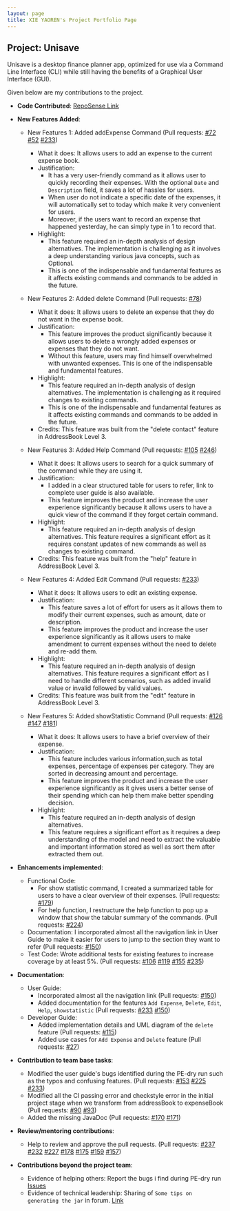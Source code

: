 ```yaml
---
layout: page
title: XIE YAOREN's Project Portfolio Page
---
```


## Project: Unisave
Unisave is a desktop finance planner app, optimized for use via a Command Line Interface (CLI) while still having
the benefits of a Graphical User Interface (GUI).

Given below are my contributions to the project.

* **Code Contributed**: [RepoSense Link](https://nus-cs2103-ay2021s1.github.io/tp-dashboard/#breakdown=true&search=BILLXYR&sort=groupTitle&sortWithin=title&since=2020-08-14&timeframe=commit&mergegroup=&groupSelect=groupByRepos&checkedFileTypes=docs~functional-code~test-code~other&tabOpen=true&tabType=authorship&zFR=false&tabAuthor=BILLXYR&tabRepo=AY2021S1-CS2103T-W10-1%2Ftp%5Bmaster%5D&authorshipIsMergeGroup=false&authorshipFileTypes=test-code)
* **New Features Added**:
    * New Features 1: Added addExpense Command (Pull requests: [#72](https://github.com/AY2021S1-CS2103T-W10-1/tp/pull/72) [#52](https://github.com/AY2021S1-CS2103T-W10-1/tp/pull/52)  [#233](https://github.com/AY2021S1-CS2103T-W10-1/tp/pull/233))
       * What it does: It allows users to add an expense to the current expense book.  
       * Justification:
            * It has a very user-friendly command as it allows user to quickly recording their expenses. With the optional `Date` and `Description` field, it saves a lot of hassles for users.
            * When user do not indicate a specific date of the expenses, it will automatically set to today which make it very convenient for users.
            * Moreover, if the users want to record an expense that happened yesterday, he can simply type in 1 to record that.
       * Highlight: 
            * This feature required an in-depth analysis of design alternatives. The implementation is challenging as it involves a deep understanding various java concepts, such as Optional.
            * This is one of the indispensable and fundamental features as it affects existing commands and commands to be added in the future.
    
    * New Features 2: Added delete Command (Pull requests: [#78](https://github.com/AY2021S1-CS2103T-W10-1/tp/pull/78))
       * What it does: It allows users to delete an expense that they do not want in the expense book.
       * Justification:
            * This feature improves the product significantly because it allows users to delete a wrongly added expenses or expenses that they do not want.
            * Without this feature, users may find himself overwhelmed with unwanted expenses. This is one of the indispensable and fundamental features.
       * Highlight:
            * This feature required an in-depth analysis of design alternatives. The implementation is challenging as it required changes to existing commands.
            * This is one of the indispensable and fundamental features as it affects existing commands and commands to be added in the future.
       * Credits: This feature was built from the "delete contact" feature in AddressBook Level 3.     
       
    * New Features 3: Added Help Command (Pull requests: [#105](https://github.com/AY2021S1-CS2103T-W10-1/tp/pull/105)   [#246](https://github.com/AY2021S1-CS2103T-W10-1/tp/pull/246))
       * What it does: It allows users to search for a quick summary of the command while they are using it.
       * Justification: 
            * I added in a clear structured table for users to refer, link to complete user guide is also available.
            * This feature improves the product and increase the user experience significantly because it allows users to have a quick view of the command if they forget certain command.
       * Highlight:
            * This feature required an in-depth analysis of design alternatives. This feature requires a significant effort as it requires constant updates of new commands as well as changes to existing command.
       * Credits: This feature was built from the "help" feature in AddressBook Level 3.
       
    * New Features 4: Added Edit Command (Pull requests: [#233](https://github.com/AY2021S1-CS2103T-W10-1/tp/pull/233))
       * What it does: It allows users to edit an existing expense.
       * Justification: 
            * This feature saves a lot of effort for users as it allows them to modify their current expenses, such as amount, date or description.
            * This feature improves the product and increase the user experience significantly as it allows users to make amendment to current expenses without the need to delete and re-add them.            
       * Highlight:
            * This feature required an in-depth analysis of design alternatives. This feature requires a significant effort as I need to handle different scenarios, such as added invalid value or invalid followed by valid values.
       * Credits: This feature was built from the "edit" feature in AddressBook Level 3.
       
    * New Features 5: Added showStatistic Command (Pull requests: [#126](https://github.com/AY2021S1-CS2103T-W10-1/tp/pull/126)  [#147](https://github.com/AY2021S1-CS2103T-W10-1/tp/pull/147)  [#181](https://github.com/AY2021S1-CS2103T-W10-1/tp/pull/181))
       * What it does: It allows users to have a brief overview of their expense.
       * Justification:
            * This feature includes various information,such as total expenses, percentage of expenses per category. They are sorted in decreasing amount and percentage.
            * This feature improves the product and increase the user experience significantly as it gives users a better sense of their spending which can help them make better spending decision.
       * Highlight: 
            * This feature required an in-depth analysis of design alternatives. 
            * This feature requires a significant effort as it requires a deep understanding of the model and need to extract the valuable and important information stored as well as sort them after extracted them out.
       
* **Enhancements implemented**:
    * Functional Code:
       * For show statistic command, I created a summarized table for users to have a clear overview of their expenses. (Pull requests: [#179](https://github.com/AY2021S1-CS2103T-W10-1/tp/pull/179))
       * For help function, I restructure the help function to pop up a window that show the tabular summary of the commands. (Pull requests: [#224](https://github.com/AY2021S1-CS2103T-W10-1/tp/pull/224))
    * Documentation: I incorporated almost all the navigation link in User Guide to make it easier for users to jump to the section they want to refer (Pull requests: [#150](https://github.com/AY2021S1-CS2103T-W10-1/tp/pull/150))
    * Test Code: Wrote additional tests for existing features to increase coverage by at least 5%. (Pull requests: [#106](https://github.com/AY2021S1-CS2103T-W10-1/tp/pull/106) [#119](https://github.com/AY2021S1-CS2103T-W10-1/tp/pull/119)  [#155](https://github.com/AY2021S1-CS2103T-W10-1/tp/pull/155)   [#235](https://github.com/AY2021S1-CS2103T-W10-1/tp/pull/235))

* **Documentation**:
    * User Guide:
       * Incorporated almost all the navigation link (Pull requests: [#150](https://github.com/AY2021S1-CS2103T-W10-1/tp/pull/150))
       * Added documentation for the features `Add Expense`, `Delete`, `Edit`, `Help`, `showstatistic` (Pull requests: [#233](https://github.com/AY2021S1-CS2103T-W10-1/tp/pull/233) [#150](https://github.com/AY2021S1-CS2103T-W10-1/tp/pull/150)) 
    * Developer Guide:
       * Added implementation details and UML diagram of the `delete` feature (Pull requests: [#115](https://github.com/AY2021S1-CS2103T-W10-1/tp/pull/115))
       * Added use cases for `Add Expense` and `Delete` feature (Pull requests: [#27](https://github.com/AY2021S1-CS2103T-W10-1/tp/pull/27))
       
* **Contribution to team base tasks**:
    * Modified the user guide's bugs identified during the PE-dry run such as the typos and confusing features.  (Pull requests: [#153](https://github.com/AY2021S1-CS2103T-W10-1/tp/pull/153) [#225](https://github.com/AY2021S1-CS2103T-W10-1/tp/pull/225)  [#233](https://github.com/AY2021S1-CS2103T-W10-1/tp/pull/233)) 
    * Modified all the CI passing error and checkstyle error in the initial project stage when we transform from addressBook to expenseBook (Pull requests: [#90](https://github.com/AY2021S1-CS2103T-W10-1/tp/pull/90)   [#93](https://github.com/AY2021S1-CS2103T-W10-1/tp/pull/93))
    * Added the missing JavaDoc (Pull requests: [#170](https://github.com/AY2021S1-CS2103T-W10-1/tp/pull/170)   [#171](https://github.com/AY2021S1-CS2103T-W10-1/tp/pull/171))
       
* **Review/mentoring contributions**:
   * Help to review and approve the pull requests. (Pull requests: [#237](https://github.com/AY2021S1-CS2103T-W10-1/tp/pull/237)  [#232](https://github.com/AY2021S1-CS2103T-W10-1/tp/pull/232)   [#227](https://github.com/AY2021S1-CS2103T-W10-1/tp/pull/227)  [#178](https://github.com/AY2021S1-CS2103T-W10-1/tp/pull/178)  [#175](https://github.com/AY2021S1-CS2103T-W10-1/tp/pull/175)   [#159](https://github.com/AY2021S1-CS2103T-W10-1/tp/pull/159)   [#157](https://github.com/AY2021S1-CS2103T-W10-1/tp/pull/157))
  
* **Contributions beyond the project team**:
   * Evidence of helping others: Report the bugs i find during PE-dry run [Issues](https://github.com/BILLXYR/ped/issues)
   * Evidence of technical leadership: Sharing of `Some tips on generating the jar` in forum. [Link](https://github.com/nus-cs2103-AY2021S1/forum/issues/225)

 
